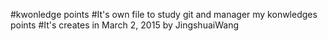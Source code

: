 #kwonledge points
#It's own file to study git and manager my konwledges points
#It's creates in March 2, 2015 by JingshuaiWang
